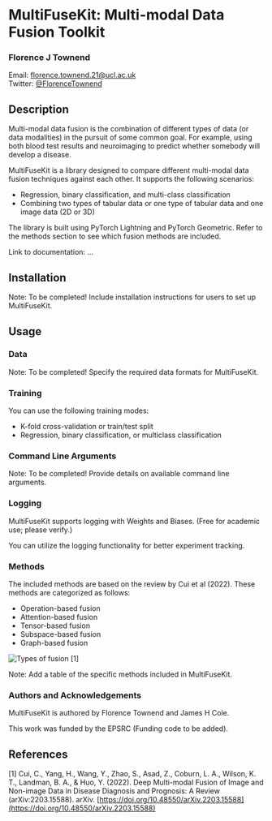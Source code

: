 # MultiFuseKit: Multi-modal Data Fusion Toolkit
### Florence J Townend
Email: [florence.townend.21@ucl.ac.uk](mailto:florence.townend.21@ucl.ac.uk) \
Twitter: [@FlorenceTownend](https://twitter.com/FlorenceTownend)

## Description

Multi-modal data fusion is the combination of different types of data (or data modalities) in the pursuit of some common goal. For example, using both blood test results and neuroimaging to predict whether somebody will develop a disease.

MultiFuseKit is a library designed to compare different multi-modal data fusion techniques against each other. It supports the following scenarios:

- Regression, binary classification, and multi-class classification
- Combining two types of tabular data or one type of tabular data and one image data (2D or 3D)

The library is built using PyTorch Lightning and PyTorch Geometric. Refer to the methods section to see which fusion methods are included.

Link to documentation: ...

## Installation

Note: To be completed! Include installation instructions for users to set up MultiFuseKit.

## Usage

### Data

Note: To be completed! Specify the required data formats for MultiFuseKit.

### Training

You can use the following training modes:

- K-fold cross-validation or train/test split
- Regression, binary classification, or multiclass classification

### Command Line Arguments

Note: To be completed! Provide details on available command line arguments.

### Logging

MultiFuseKit supports logging with Weights and Biases. (Free for academic use; please verify.)

You can utilize the logging functionality for better experiment tracking.

### Methods

The included methods are based on the review by Cui et al (2022). These methods are categorized as follows:

- Operation-based fusion
- Attention-based fusion
- Tensor-based fusion
- Subspace-based fusion
- Graph-based fusion

![Types of fusion [1]](https://s3-us-west-2.amazonaws.com/secure.notion-static.com/baa42f6b-9fcb-4255-a022-fb45bc6ed197/Screenshot_2023-08-10_at_15.56.15.png)

Note: Add a table of the specific methods included in MultiFuseKit.

### Authors and Acknowledgements

MultiFuseKit is authored by Florence Townend and James H Cole.

This work was funded by the EPSRC (Funding code to be added).

## References

[1] Cui, C., Yang, H., Wang, Y., Zhao, S., Asad, Z., Coburn, L. A., Wilson, K. T., Landman, B. A., & Huo, Y. (2022). Deep Multi-modal Fusion of Image and Non-image Data in Disease Diagnosis and Prognosis: A Review (arXiv:2203.15588). arXiv. [https://doi.org/10.48550/arXiv.2203.15588](https://doi.org/10.48550/arXiv.2203.15588)
